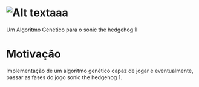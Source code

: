 # ![Alt text](https://raw.githubusercontent.com/danilo94/GeneticSonic/master/imgs/msonic.gif?token=AS3hy8aqEuQJrB0IXLk29JtI3vN76tQ-ks5cCdUnwA%3D%3D "Title")aaa
 Um Algoritmo Genético para o sonic the hedgehog 1
# Motivação
 Implementação de um algoritmo genético capaz de jogar e eventualmente, passar as fases do jogo sonic the hedgehog 1. 
